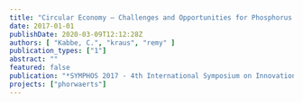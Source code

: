 ```yaml
---
title: "Circular Economy – Challenges and Opportunities for Phosphorus Recovery & Recycling from Wastes in Europe"
date: 2017-01-01
publishDate: 2020-03-09T12:12:28Z
authors: [ "Kabbe, C.", "kraus", "remy" ]
publication_types: ["1"]
abstract: ""
featured: false
publication: "*SYMPHOS 2017 - 4th International Symposium on Innovation and Technology in the Phosphate Industry*"
projects: ["phorwaerts"]
---
```


